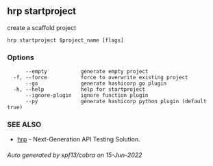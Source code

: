 ## hrp startproject

create a scaffold project

```
hrp startproject $project_name [flags]
```

### Options

```
      --empty           generate empty project
  -f, --force           force to overwrite existing project
      --go              generate hashicorp go plugin
  -h, --help            help for startproject
      --ignore-plugin   ignore function plugin
      --py              generate hashicorp python plugin (default true)
```

### SEE ALSO

* [hrp](hrp.md)	 - Next-Generation API Testing Solution.

###### Auto generated by spf13/cobra on 15-Jun-2022
